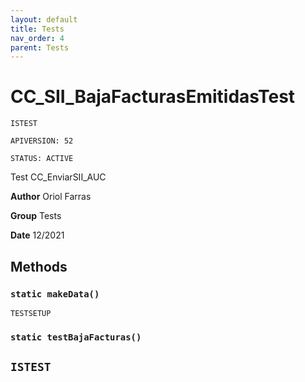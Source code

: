```yaml
---
layout: default
title: Tests
nav_order: 4
parent: Tests
---
```


# CC_SII_BajaFacturasEmitidasTest

`ISTEST`

`APIVERSION: 52`

`STATUS: ACTIVE`

Test CC_EnviarSII_AUC

**Author** Oriol Farras

**Group** Tests

**Date** 12/2021

## Methods

### `static makeData()`

`TESTSETUP`

### `static testBajaFacturas()`

## `ISTEST`
